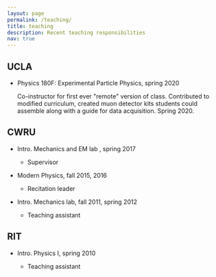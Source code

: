 ```yaml
---
layout: page
permalink: /teaching/
title: teaching
description: Recent teaching responsibilities
nav: true
---
```


UCLA
----

- Physics 180F: Experimental Particle Physics, spring 2020

    Co-instructor for first ever "remote" version of class. Contributed
    to modified curriculum, created muon detector kits students could
    assemble along with a guide for data acquisition. Spring 2020.

CWRU
----

- Intro. Mechanics and EM lab , spring 2017

  - Supervisor

- Modern Physics, fall 2015, 2016

  - Recitation leader

- Intro. Mechanics lab, fall 2011, spring 2012

  - Teaching assistant

RIT
---

- Intro. Physics I, spring 2010

  - Teaching assistant
